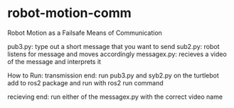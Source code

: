 # robot-motion-comm
Robot Motion as a Failsafe Means of Communication

pub3.py: type out a short message that you want to send
sub2.py: robot listens for message and moves accordingly
messagex.py: recieves a video of the message and interprets it

How to Run:
transmission end: run pub3.py and syb2.py on the turtlebot
add to ros2 package and run with ros2 run command

recieving end: run either of the messagex.py with the correct video name
